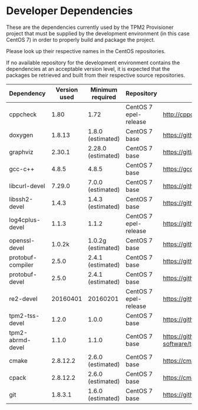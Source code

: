 Developer Dependencies
======================

These are the dependencies currently used by the TPM2 Provisioner project that must be supplied by the development environment (in this case CentOS 7) in order to properly build and package the project.

Please look up their respective names in the CentOS repositories.

If no available repository for the development environment contains the dependencies at an acceptable version level, it is expected that the packages be retrieved and built from their respective source repositories.

| Dependency        | Version used | Minimum required   | Repository            | Project repository                          |
| ----------------- | ------------ | ------------------ | --------------------- | --------------------------------------      |
| cppcheck          | 1.80         | 1.72               | CentOS 7 epel-release | http://cppcheck.sourceforge.net/            |
| doxygen           | 1.8.13       | 1.8.0 (estimated)  | CentOS 7 base         | https://github.com/doxygen/doxygen          |
| graphviz          | 2.30.1       | 2.28.0 (estimated) | CentOS 7 base         | https://gitlab.com/graphviz/graphviz        |
| gcc-c++           | 4.8.5        | 4.8.5              | CentOS 7 base         | https://gcc.gnu.org/                        |
| libcurl-devel     | 7.29.0       | 7.0.0 (estimated)  | CentOS 7 base         | https://github.com/curl/curl                |
| libssh2-devel     | 1.4.3        | 1.4.3 (estimated)  | CentOS 7 base         | https://github.com/libssh2/libssh2          |
| log4cplus-devel   | 1.1.3        | 1.1.2              | CentOS 7 epel-release | https://github.com/log4cplus/log4cplus      |
| openssl-devel     | 1.0.2k       | 1.0.2g (estimated) | CentOS 7 base         | https://github.com/openssl/openssl          |
| protobuf-compiler | 2.5.0        | 2.4.1 (estimated)  | CentOS 7 base         | https://github.com/google/protobuf          |
| protobuf-devel    | 2.5.0        | 2.4.1 (estimated)  | CentOS 7 base         | https://github.com/google/protobuf          |
| re2-devel         | 20160401     | 20160201           | CentOS 7 epel-release | https://github.com/google/re2               |
| tpm2-tss-devel    | 1.2.0        | 1.0.0              | CentOS 7 base         | https://github.com/intel/tpm2-tss           |
| tpm2-abrmd-devel  | 1.1.0        | 1.1.0              | CentOS 7 base         | https://github.com/tpm2-software/tpm2-abrmd |
| cmake             | 2.8.12.2     | 2.6.0 (estimated)  | CentOS 7 base         | https://cmake.org/                          |
| cpack             | 2.8.12.2     | 2.6.0 (estimated)  | CentOS 7 base         | https://cmake.org/                          |
| git               | 1.8.3.1      | 1.6.0 (estimated)  | CentOS 7 base         | https://github.com/git/git                  |
